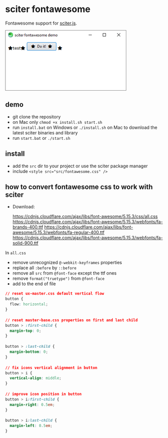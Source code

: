 # sciter fontawesome

Fontawesome support for [sciter.js](https://sciter.com/).

![sciter fontawesome](screenshot.png)

## demo

- git clone the repository
- on Mac only `chmod +x install.sh start.sh`
- run `install.bat` on Windows or `./install.sh` on Mac to download the latest sciter binaries and library
- run `start.bat` or `./start.sh`

## install

- add the `src` dir to your project or use the sciter package manager
- include `<style src="src/fontawesome.css" />`

## how to convert fontawesome css to work with sciter

- Download:

    https://cdnjs.cloudflare.com/ajax/libs/font-awesome/5.15.3/css/all.css
    https://cdnjs.cloudflare.com/ajax/libs/font-awesome/5.15.3/webfonts/fa-brands-400.ttf
    https://cdnjs.cloudflare.com/ajax/libs/font-awesome/5.15.3/webfonts/fa-regular-400.ttf
    https://cdnjs.cloudflare.com/ajax/libs/font-awesome/5.15.3/webfonts/fa-solid-900.ttf

In `all.css`

- remove unrecognized `@-webkit-keyframes` properties
- replace all `:before` by `::before`
- remove all `src` from `@font-face` except the ttf ones
- remove `format("truetype")` from `@font-face`
- add to the end of file

```css
// reset ux-master.css default vertical flow
button {
  flow: horizontal;
}

// reset master-base.css properties on first and last child
button > :first-child {
  margin-top: 0;
}

button > :last-child {
  margin-bottom: 0;
}

// fix icons vertical alignment in button
button > i {
  vertical-align: middle;
}

// improve icon position in button
button > i:first-child {
  margin-right: 0.5em;
}

button > i:last-child {
  margin-left: 0.5em;
}
```
